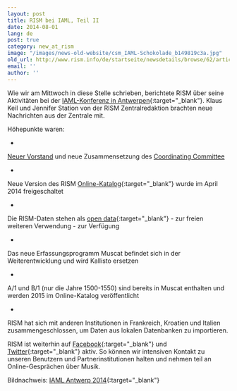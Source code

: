 ```yaml
---
layout: post
title: RISM bei IAML, Teil II
date: 2014-08-01
lang: de
post: true
category: new_at_rism
image: "/images/news-old-website/csm_IAML-Schokolade_b149819c3a.jpg"
old_url: http://www.rism.info/de/startseite/newsdetails/browse/62/article/64/rism-at-iaml-part-ii.html
email: ''
author: ''
---
```


Wie wir am Mittwoch in diese Stelle schrieben, berichtete RISM über seine Aktivitäten bei der [IAML-Konferenz in Antwerpen](http://www.libraryconservatoryantwerp.be/iaml2014/index.php){:target="_blank"}. Klaus Keil und Jennifer Station von der RISM Zentralredaktion brachten neue Nachrichten aus der Zentrale mit.

Höhepunkte waren:

-

[Neuer Vorstand](/de/unternehmen/verein-internationales-quellenlexikon-der-musik.html#c275) und neue Zusammensetzung des [Coordinating Committee](/de/unternehmen/internationale-partner.html#c117)

-

Neue Version des RISM [Online-Katalog](http://opac.rism.info/){:target="_blank"} wurde im April 2014 freigeschaltet

-

Die RISM-Daten stehen als [open data](https://opac.rism.info/index.php?id=8&L=0&id=8){:target="_blank"} - zur freien weiteren Verwendung - zur Verfügung

-

Das neue Erfassungsprogramm Muscat befindet sich in der Weiterentwicklung und wird Kallisto ersetzen

-

A/1 und B/1 (nur die Jahre 1500-1550) sind bereits in Muscat enthalten und werden 2015 im Online-Katalog veröffentlicht

-

RISM hat sich mit anderen Institutionen in Frankreich, Kroatien und Italien zusammengeschlossen, um Daten aus lokalen Datenbanken zu importieren.


RISM ist weiterhin auf [Facebook](https://www.facebook.com/RISM.info){:target="_blank"} und [Twitter](https://twitter.com/RISM_music){:target="_blank"} aktiv. So können wir intensiven Kontakt zu unseren Benutzern und Partnerinstitutionen halten und nehmen teil an Online-Gesprächen über Musik.

Bildnachweis: [IAML Antwerp 2014](https://www.facebook.com/pages/IAML-Antwerp-2014/485096671599849){:target="_blank"}